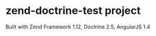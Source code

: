 zend-doctrine-test project
==================

Built with Zend Framework 1.12, Doctrine 2.5, AngularJS 1.4